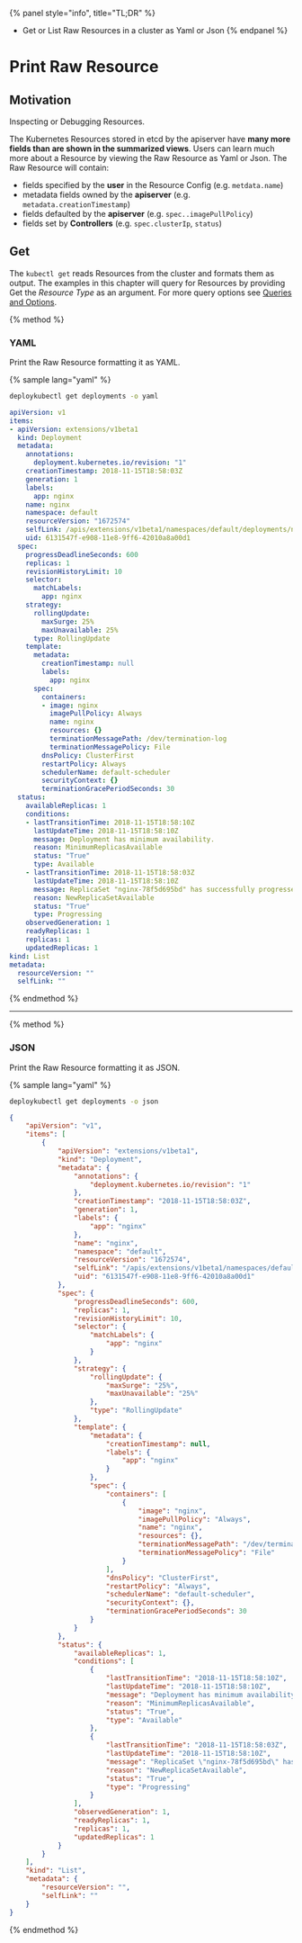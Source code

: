 {% panel style="info", title="TL;DR" %}
- Get or List Raw Resources in a cluster as Yaml or Json
{% endpanel %}

# Print Raw Resource

## Motivation

Inspecting or Debugging Resources.

The Kubernetes Resources stored in etcd by the apiserver have **many more fields than
are shown in the summarized views**.  Users can learn much more about a Resource by
viewing the Raw Resource as Yaml or Json.  The Raw Resource will contain:

- fields specified by the **user** in the Resource Config (e.g. `metdata.name`)
- metadata fields owned by the **apiserver** (e.g. `metadata.creationTimestamp`)
- fields defaulted by the **apiserver** (e.g. `spec..imagePullPolicy`)
- fields set by **Controllers** (e.g. `spec.clusterIp`, `status`)

## Get

The `kubectl get` reads Resources from the cluster and formats them as output.  The examples in
this chapter will query for Resources by providing Get the *Resource Type* as an argument.
For more query options see [Queries and Options](queries_and_options.md).

{% method %}

### YAML

Print the Raw Resource formatting it as YAML.

{% sample lang="yaml" %}

```bash
deploykubectl get deployments -o yaml
```

```yaml
apiVersion: v1
items:
- apiVersion: extensions/v1beta1
  kind: Deployment
  metadata:
    annotations:
      deployment.kubernetes.io/revision: "1"
    creationTimestamp: 2018-11-15T18:58:03Z
    generation: 1
    labels:
      app: nginx
    name: nginx
    namespace: default
    resourceVersion: "1672574"
    selfLink: /apis/extensions/v1beta1/namespaces/default/deployments/nginx
    uid: 6131547f-e908-11e8-9ff6-42010a8a00d1
  spec:
    progressDeadlineSeconds: 600
    replicas: 1
    revisionHistoryLimit: 10
    selector:
      matchLabels:
        app: nginx
    strategy:
      rollingUpdate:
        maxSurge: 25%
        maxUnavailable: 25%
      type: RollingUpdate
    template:
      metadata:
        creationTimestamp: null
        labels:
          app: nginx
      spec:
        containers:
        - image: nginx
          imagePullPolicy: Always
          name: nginx
          resources: {}
          terminationMessagePath: /dev/termination-log
          terminationMessagePolicy: File
        dnsPolicy: ClusterFirst
        restartPolicy: Always
        schedulerName: default-scheduler
        securityContext: {}
        terminationGracePeriodSeconds: 30
  status:
    availableReplicas: 1
    conditions:
    - lastTransitionTime: 2018-11-15T18:58:10Z
      lastUpdateTime: 2018-11-15T18:58:10Z
      message: Deployment has minimum availability.
      reason: MinimumReplicasAvailable
      status: "True"
      type: Available
    - lastTransitionTime: 2018-11-15T18:58:03Z
      lastUpdateTime: 2018-11-15T18:58:10Z
      message: ReplicaSet "nginx-78f5d695bd" has successfully progressed.
      reason: NewReplicaSetAvailable
      status: "True"
      type: Progressing
    observedGeneration: 1
    readyReplicas: 1
    replicas: 1
    updatedReplicas: 1
kind: List
metadata:
  resourceVersion: ""
  selfLink: ""
```

{% endmethod %}

---

{% method %}

### JSON

Print the Raw Resource formatting it as JSON.

{% sample lang="yaml" %}

```bash
deploykubectl get deployments -o json
```

```json
{
    "apiVersion": "v1",
    "items": [
        {
            "apiVersion": "extensions/v1beta1",
            "kind": "Deployment",
            "metadata": {
                "annotations": {
                    "deployment.kubernetes.io/revision": "1"
                },
                "creationTimestamp": "2018-11-15T18:58:03Z",
                "generation": 1,
                "labels": {
                    "app": "nginx"
                },
                "name": "nginx",
                "namespace": "default",
                "resourceVersion": "1672574",
                "selfLink": "/apis/extensions/v1beta1/namespaces/default/deployments/nginx",
                "uid": "6131547f-e908-11e8-9ff6-42010a8a00d1"
            },
            "spec": {
                "progressDeadlineSeconds": 600,
                "replicas": 1,
                "revisionHistoryLimit": 10,
                "selector": {
                    "matchLabels": {
                        "app": "nginx"
                    }
                },
                "strategy": {
                    "rollingUpdate": {
                        "maxSurge": "25%",
                        "maxUnavailable": "25%"
                    },
                    "type": "RollingUpdate"
                },
                "template": {
                    "metadata": {
                        "creationTimestamp": null,
                        "labels": {
                            "app": "nginx"
                        }
                    },
                    "spec": {
                        "containers": [
                            {
                                "image": "nginx",
                                "imagePullPolicy": "Always",
                                "name": "nginx",
                                "resources": {},
                                "terminationMessagePath": "/dev/termination-log",
                                "terminationMessagePolicy": "File"
                            }
                        ],
                        "dnsPolicy": "ClusterFirst",
                        "restartPolicy": "Always",
                        "schedulerName": "default-scheduler",
                        "securityContext": {},
                        "terminationGracePeriodSeconds": 30
                    }
                }
            },
            "status": {
                "availableReplicas": 1,
                "conditions": [
                    {
                        "lastTransitionTime": "2018-11-15T18:58:10Z",
                        "lastUpdateTime": "2018-11-15T18:58:10Z",
                        "message": "Deployment has minimum availability.",
                        "reason": "MinimumReplicasAvailable",
                        "status": "True",
                        "type": "Available"
                    },
                    {
                        "lastTransitionTime": "2018-11-15T18:58:03Z",
                        "lastUpdateTime": "2018-11-15T18:58:10Z",
                        "message": "ReplicaSet \"nginx-78f5d695bd\" has successfully progressed.",
                        "reason": "NewReplicaSetAvailable",
                        "status": "True",
                        "type": "Progressing"
                    }
                ],
                "observedGeneration": 1,
                "readyReplicas": 1,
                "replicas": 1,
                "updatedReplicas": 1
            }
        }
    ],
    "kind": "List",
    "metadata": {
        "resourceVersion": "",
        "selfLink": ""
    }
}
```

{% endmethod %}
